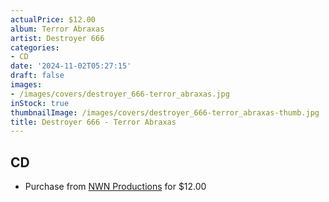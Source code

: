 ```yaml
---
actualPrice: $12.00
album: Terror Abraxas
artist: Destroyer 666
categories:
- CD
date: '2024-11-02T05:27:15'
draft: false
images:
- /images/covers/destroyer_666-terror_abraxas.jpg
inStock: true
thumbnailImage: /images/covers/destroyer_666-terror_abraxas-thumb.jpg
title: Destroyer 666 - Terror Abraxas
---
```


## CD
* Purchase from [NWN Productions](http://shop.nwnprod.com/index.php?route=product/product&path=93&product_id=51571&sort=pd.name&order=ASC) for $12.00

